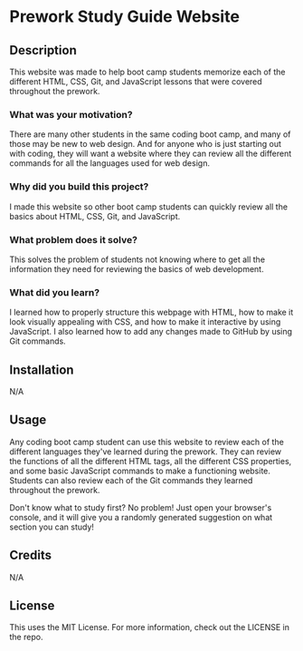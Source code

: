 # Prework Study Guide Website

## Description
This website was made to help boot camp students memorize each of the different HTML, CSS, Git, and JavaScript lessons that were covered throughout the prework.

### What was your motivation?
There are many other students in the same coding boot camp, and many of those may be new to web design. And for anyone who is just starting out with coding, they will want a website where they can review all the different commands for all the languages used for web design.
### Why did you build this project?
I made this website so other boot camp students can quickly review all the basics about HTML, CSS, Git, and JavaScript.
### What problem does it solve?
This solves the problem of students not knowing where to get all the information they need for reviewing the basics of web development.
### What did you learn?
I learned how to properly structure this webpage with HTML, how to make it look visually appealing with CSS, and how to make it interactive by using JavaScript. I also learned how to add any changes made to GitHub by using Git commands.

## Installation
N/A

## Usage
Any coding boot camp student can use this website to review each of the different languages they've learned during the prework. They can review the functions of all the different HTML tags, all the different CSS properties, and some basic JavaScript commands to make a functioning website. Students can also review each of the Git commands they learned throughout the prework.

Don't know what to study first? No problem! Just open your browser's console, and it will give you a randomly generated suggestion on what section you can study!

## Credits
N/A

## License
This uses the MIT License. For more information, check out the LICENSE in the repo.
